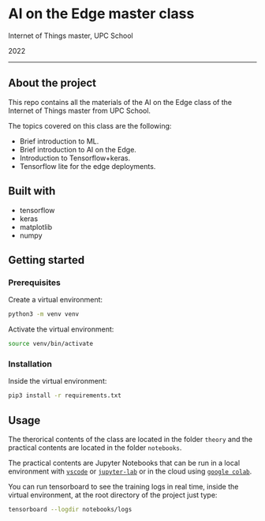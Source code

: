 # AI on the Edge master class 

Internet of Things master, UPC School

2022

---

## About the project

This repo contains all the materials of the AI on the Edge class of the Internet of Things master from UPC School.

The topics covered on this class are the following:

- Brief introduction to ML.
- Brief introduction to AI on the Edge.
- Introduction to Tensorflow+keras.
- Tensorflow lite for the edge deployments.

## Built with

- tensorflow
- keras
- matplotlib
- numpy

## Getting started

### Prerequisites

Create a virtual environment:

```bash
python3 -m venv venv
```

Activate the virtual environment:

```bash
source venv/bin/activate
```

### Installation

Inside the virtual environment:
```bash
pip3 install -r requirements.txt
```

## Usage

The therorical contents of the class are located in the folder `theory` and the practical contents are located in the folder `notebooks`.

The practical contents are Jupyter Notebooks that can be run in a local environment with [`vscode`](https://code.visualstudio.com/) or [`jupyter-lab`](https://jupyter.org/) or in the cloud using [`google colab`](https://colab.research.google.com/?utm_source=scs-index).

You can run tensorboard to see the training logs in real time, inside the virtual environment, at the root directory of the project just type:
```bash
tensorboard --logdir notebooks/logs
```